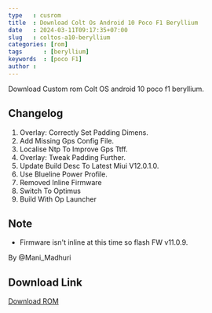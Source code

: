 ```yaml
---
type   : cusrom
title  : Download Colt Os Android 10 Poco F1 Beryllium
date   : 2024-03-11T09:17:35+07:00
slug   : coltos-a10-beryllium
categories: [rom]
tags      : [beryllium]
keywords  : [poco F1]
author :
---
```


Download Custom rom Colt OS android 10 poco f1 beryllium.

## Changelog
1. Overlay: Correctly Set Padding Dimens.
2. Add Missing Gps Config File.
3. Localise Ntp To Improve Gps Ttff.
4. Overlay: Tweak Padding Further.
5. Update Build Desc To Latest Miui V12.0.1.0.
6. Use Blueline Power Profile.
7. Removed Inline Firmware
8. Switch To Optimus
9. Build With Op Launcher

## Note
- Firmware isn't inline at this time so flash FW v11.0.9.

By @Mani_Madhuri

## Download Link
[Download ROM](https://sourceforge.net/projects/coltos/files/Beryllium/ColtOS-v6.4Smokey-beryllium-20200919-Official.zip/download)
